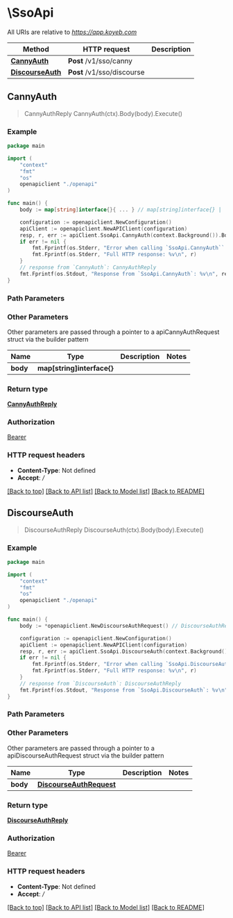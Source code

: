 # \SsoApi

All URIs are relative to *https://app.koyeb.com*

Method | HTTP request | Description
------------- | ------------- | -------------
[**CannyAuth**](SsoApi.md#CannyAuth) | **Post** /v1/sso/canny | 
[**DiscourseAuth**](SsoApi.md#DiscourseAuth) | **Post** /v1/sso/discourse | 



## CannyAuth

> CannyAuthReply CannyAuth(ctx).Body(body).Execute()



### Example

```go
package main

import (
    "context"
    "fmt"
    "os"
    openapiclient "./openapi"
)

func main() {
    body := map[string]interface{}{ ... } // map[string]interface{} | 

    configuration := openapiclient.NewConfiguration()
    apiClient := openapiclient.NewAPIClient(configuration)
    resp, r, err := apiClient.SsoApi.CannyAuth(context.Background()).Body(body).Execute()
    if err != nil {
        fmt.Fprintf(os.Stderr, "Error when calling `SsoApi.CannyAuth``: %v\n", err)
        fmt.Fprintf(os.Stderr, "Full HTTP response: %v\n", r)
    }
    // response from `CannyAuth`: CannyAuthReply
    fmt.Fprintf(os.Stdout, "Response from `SsoApi.CannyAuth`: %v\n", resp)
}
```

### Path Parameters



### Other Parameters

Other parameters are passed through a pointer to a apiCannyAuthRequest struct via the builder pattern


Name | Type | Description  | Notes
------------- | ------------- | ------------- | -------------
 **body** | **map[string]interface{}** |  | 

### Return type

[**CannyAuthReply**](CannyAuthReply.md)

### Authorization

[Bearer](../README.md#Bearer)

### HTTP request headers

- **Content-Type**: Not defined
- **Accept**: */*

[[Back to top]](#) [[Back to API list]](../README.md#documentation-for-api-endpoints)
[[Back to Model list]](../README.md#documentation-for-models)
[[Back to README]](../README.md)


## DiscourseAuth

> DiscourseAuthReply DiscourseAuth(ctx).Body(body).Execute()



### Example

```go
package main

import (
    "context"
    "fmt"
    "os"
    openapiclient "./openapi"
)

func main() {
    body := *openapiclient.NewDiscourseAuthRequest() // DiscourseAuthRequest | 

    configuration := openapiclient.NewConfiguration()
    apiClient := openapiclient.NewAPIClient(configuration)
    resp, r, err := apiClient.SsoApi.DiscourseAuth(context.Background()).Body(body).Execute()
    if err != nil {
        fmt.Fprintf(os.Stderr, "Error when calling `SsoApi.DiscourseAuth``: %v\n", err)
        fmt.Fprintf(os.Stderr, "Full HTTP response: %v\n", r)
    }
    // response from `DiscourseAuth`: DiscourseAuthReply
    fmt.Fprintf(os.Stdout, "Response from `SsoApi.DiscourseAuth`: %v\n", resp)
}
```

### Path Parameters



### Other Parameters

Other parameters are passed through a pointer to a apiDiscourseAuthRequest struct via the builder pattern


Name | Type | Description  | Notes
------------- | ------------- | ------------- | -------------
 **body** | [**DiscourseAuthRequest**](DiscourseAuthRequest.md) |  | 

### Return type

[**DiscourseAuthReply**](DiscourseAuthReply.md)

### Authorization

[Bearer](../README.md#Bearer)

### HTTP request headers

- **Content-Type**: Not defined
- **Accept**: */*

[[Back to top]](#) [[Back to API list]](../README.md#documentation-for-api-endpoints)
[[Back to Model list]](../README.md#documentation-for-models)
[[Back to README]](../README.md)


